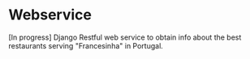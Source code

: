 # Webservice

[In progress]
Django Restful web service to obtain info about the best restaurants serving "Francesinha" in Portugal. 

